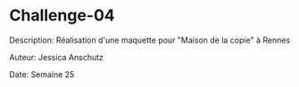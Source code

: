 # Challenge-04

Description: Réalisation d'une maquette pour "Maison de la copie" à Rennes

Auteur: Jessica Anschutz 

Date: Semaine 25

